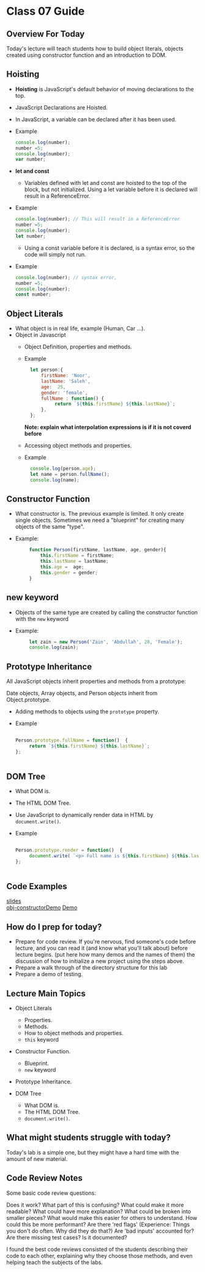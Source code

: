 # Class 07 Guide

## Overview For Today

Today's lecture will teach students how to build object literals, objects created using constructor function and an introduction to DOM.

## Hoisting

- **Hoisting** is JavaScript's default behavior of moving declarations to the top.
- JavaScript Declarations are Hoisted.
- In JavaScript, a variable can be declared after it has been used.

- Example

    ```javascript
    console.log(number);
    number =5;
    console.log(number);
    var number;
    ```

- **let and const**
  - Variables defined with let and const are hoisted to the top of the block, but not initialized.
    Using a let variable before it is declared will result in a ReferenceError.

- Example

    ```javascript
    console.log(number); // This will result in a ReferenceError
    number =5;
    console.log(number);
    let number;
    ```
  
  - Using a const variable before it is declared, is a syntax error, so the code will simply not run.

- Example

    ```javascript
    console.log(number); // syntax error,
    number =5;
    console.log(number);
    const number;
    ```

## Object Literals

- What object is in real life, example (Human, Car ...).
- Object in Javascript
  - Object Definition, properties and methods.
  - Example

    ```javascript
      let person:{
          firstName: 'Noor',
          lastName: 'Saleh',
          age:  25,
          gender: 'female',
          fullName : function() {
               return `${this.firstName} ${this.lastName}`;
          },
      };
    ```

    **Note: explain what  interpolation expressions is if it is not coverd before**

  - Accessing object methods and properties.
  - Example

    ```javascript
      console.log(person.age);
      let name = person.fullName();
      console.log(name);
    ```

## Constructor Function

- What constructor is.
    The previous example is limited. It only create single objects.
    Sometimes we need a "blueprint" for creating many objects of the same "type".
- Example:

   ```javascript
        function Person(firstName, lastName, age, gender){
            this.firstName = firstName;
            this.lastName = lastName;
            this.age =  age;
            this.gender = gender;
        }
    ```  

## new keyword

- Objects of the same type are created by calling the constructor function with the `new` keyword
- Example:
    
   ```javascript
        let zain = new Person('Zain', 'Abdullah', 28, 'Female');
        console.log(zain);
    ```  

## Prototype Inheritance

All JavaScript objects inherit properties and methods from a prototype:

Date objects, Array objects, and Person objects inherit from Object.prototype.

- Adding methods to objects using the `prototype` property.

- Example

    ```javascript
        
    Person.prototype.fullName = function()  {
         return `${this.firstName} ${this.lastName}`;
    };
        
    ```

## DOM Tree

- What DOM is.
- The HTML DOM Tree.
- Use JavaScript to dynamically render data in HTML by `document.write()`.

- Example

    ```javascript
        
    Person.prototype.render = function()  {
         document.write( `<p> Full name is ${this.firstName} ${this.lastName} </p>`);
    };
        
    ```

## Code Examples

[slides](https://docs.google.com/presentation/d/1EFzK-kLVjU0kpvV0vDkANIT11pGwVKXVqOLdqvywHRc/edit?usp=sharing)  
[obj-constructorDemo](./Demo/preDemo)
[Demo](./Demo)

## How do I prep for today?

- Prepare for code review. If you're nervous, find someone's code before lecture, and you can read it (and know what you'll talk about) before lecture begins.
(put here how many demos and the names of them) the discussion of how to initialize a new project using the steps above.
- Prepare a walk through of the directory structure for this lab
- Prepare a demo of testing.

## Lecture Main Topics

- Object Literals
  - Properties.
  - Methods.
  - How to object methods and properties.
  - `this` keyword

- Constructor Function.
  - Blueprint.
  - `new` keyword

- Prototype Inheritance.

- DOM Tree
  - What DOM is.
  - The HTML DOM Tree.
  - `document.write()`.

## What might students struggle with today?

Today's lab is a simple one, but they might have a hard time with the amount of new material.

## Code Review Notes

Some basic code review questions:

Does it work? What part of this is confusing? What could make it more readable? What could have more explanation? What could be broken into smaller pieces? What would make this easier for others to understand. How could this be more performant? Are there 'red flags' (Experience: Things you don't do often. Why did they do that?) Are 'bad inputs' accounted for? Are there missing test cases? Is it documented?

I found the best code reviews consisted of the students describing their code to each other, explaining why they choose those methods, and even helping teach the subjects of the labs.